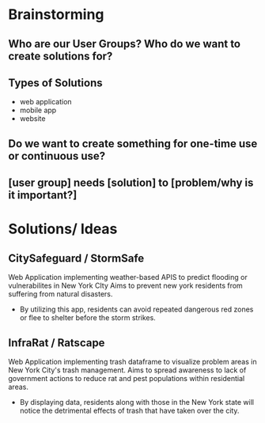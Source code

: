 # Brainstorming 

## Who are our User Groups? Who do we want to create solutions for?


## Types of Solutions
- web application
- mobile app
- website

## Do we want to create something for one-time use or continuous use?

## [user group] needs [solution] to [problem/why is it important?]

# Solutions/ Ideas

## CitySafeguard / StormSafe
Web Application implementing weather-based APIS to predict flooding or vulnerabilites in New York CIty 
Aims to prevent new york residents from suffering from natural disasters. 
- By utilizing this app, residents can avoid repeated dangerous red zones or flee to shelter before the storm strikes. 

## InfraRat / Ratscape
Web Application implementing trash dataframe to visualize problem areas in New York City's trash management. 
Aims to spread awareness to lack of government actions to reduce rat and pest populations within residential areas.
- By displaying data, residents along with those in the New York state will notice the detrimental effects of trash that have taken over the city. 
